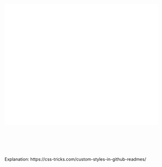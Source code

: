 <div align="center">
	<br>
		<a>
			<img src="header.svg" width="800" height="400" alt="Click to see the source">
		</a>
	<br>
</div>



<br>
<br>
<br>
<br>
<br>
<br>
Explanation: https://css-tricks.com/custom-styles-in-github-readmes/

